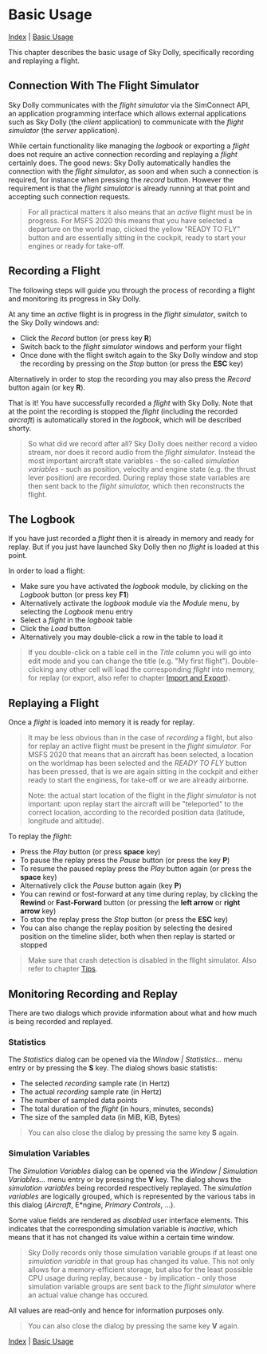 # Basic Usage

[Index](index.md) \| [Basic Usage](basic.md)

This chapter describes the basic usage of Sky Dolly, specifically recording and replaying a flight.

## Connection With The Flight Simulator
Sky Dolly communicates with the *flight simulator* via the SimConnect API, an application programming interface which allows external applications such as Sky Dolly (the *client* application) to communicate with the *flight simulator* (the *server* application).

While certain functionality like managing the *logbook* or exporting a *flight* does not require an active connection recording and replaying a *flight* certainly does. The good news: Sky Dolly automatically handles the connection with the *flight simulator*, as soon and when such a connection is required, for instance when pressing the *record* button. However the requirement is that the *flight simulator* is already running at that point and accepting such connection requests.

> For all practical matters it also means that an *active* flight must be in progress. For MSFS 2020 this means that you have selected a departure on the world map, clicked the yellow "READY TO FLY" button and are essentially sitting in the cockpit, ready to start your engines or ready for take-off.

## Recording a Flight
The following steps will guide you through the process of recording a flight and monitoring its progress in Sky Dolly.

At any time an *active* flight is in progress in the *flight simulator*, switch to the Sky Dolly windows and:

- Click the *Record* button (or press key **R**)
- Switch back to the *flight simulator* windows and perform your flight
- Once done with the flight switch again to the Sky Dolly window and stop the recording by pressing on the *Stop* button (or press the **ESC** key)

Alternatively in order to stop the recording you may also press the *Record* button again (or key **R**).

That is it! You have successfully recorded a *flight* with Sky Dolly. Note that at the point the recording is stopped the *flight* (including the recorded *aircraft*) is automatically stored in the *logbook*, which will be described shorty.

> So what did we record after all? Sky Dolly does neither record a video stream, nor does it record audio from the *flight simulator*. Instead the most important aircraft state variables - the so-called *simulation variables* - such as position, velocity and engine state (e.g. the thrust lever position) are recorded. During replay those state variables are then sent back to the *flight simulator,* which then reconstructs the flight.

## The Logbook
If you have just recorded a *flight* then it is already in memory and ready for replay. But if you just have launched Sky Dolly then no *flight* is loaded at this point.

In order to load a flight:

- Make sure you have activated the *logbook* module, by clicking on the *Logbook* button (or press key **F1**)
- Alternatively activate the *logbook* module via the *Module* menu, by selecting the *Logbook* menu entry
- Select a *flight* in the *logbook* table
- Click the *Load* button
- Alternatively you may double-click a row in the table to load it

> If you double-click on a table cell in the *Title* column you will go into edit mode and you can change the title (e.g. "My first flight"). Double-clicking any other cell will load the corresponding *flight* into memory, for replay (or export, also refer to chapter [Import and Export](import-export.md)).

## Replaying a Flight
Once a *flight* is loaded into memory it is ready for replay.

> It may be less obvious than in the case of *recording* a flight, but also for replay an active flight must be present in the *flight simulator*. For MSFS 2020 that means that an aircraft has been selected, a location on the worldmap has been selected and the *READY TO FLY* button has been pressed, that is we are again sitting in the cockpit and either ready to start the enginess, for take-off or we are already airborne.
>
> Note: the actual start location of the flight in the *flight simulator* is not important: upon replay start the aircraft will be "teleported" to the correct location, according to the recorded position data (latitude, longitude and altitude).

To replay the *flight*:

- Press the *Play* button (or press **space** key)
- To pause the replay press the *Pause* button (or press the key **P**)
- To resume the paused replay press the *Play* button again (or press the **space** key)
- Alternatively click the *Pause* button again (key **P**)
- You can rewind or fost-forward at any time during replay, by clicking the **Rewind** or **Fast-Forward** button (or pressing the **left arrow** or **right arrow** key)
- To stop the replay press the *Stop* button (or press the **ESC** key)
- You can also change the replay position by selecting the desired position on the timeline slider, both when then replay is started or stopped

> Make sure that crash detection is disabled in the flight simulator. Also refer to chapter [Tips](tips.md).

## Monitoring Recording and Replay
There are two dialogs which provide information about what and how much is being recorded and replayed.

### Statistics
The *Statistics* dialog can be opened via the *Window | Statistics...* menu entry or by pressing the **S** key. The dialog shows basic statistis:

- The selected *recording* sample rate (in Hertz)
- The actual *recording* sample rate (in Hertz)
- The number of sampled data points
- The total duration of the *flight* (in hours, minutes, seconds)
- The size of the sampled data (in MiB, KiB, Bytes)

> You can also close the dialog by pressing the same key **S** again.

### Simulation Variables
The *Simulation Variables* dialog can be opened via the *Window | Simulation Variables...* menu entry or by pressing the **V** key. The dialog shows the *simulation variables* being recorded respectively replayed. The *simulation variables* are logically grouped, which is represented by the various tabs in this dialog (*Aircraft*, E*ngine, *Primary Controls*, ...).

Some value fields are rendered as *disabled* user interface elements. This indicates that the corresponding simulation variable is *inactive*, which means that it has not changed its value within a certain time window.

> Sky Dolly records only those simulation variable groups if at least one *simulation variable* in that group has changed its value. This not only allows for a memory-efficient storage, but also for the least possible CPU usage during replay, because - by implication - only those simulation variable groups are sent back to the *flight simulator* where an actual value change has occured.

All values are read-only and hence for information purposes only.

> You can also close the dialog by pressing the same key **V** again.

[Index](index.md) \| [Basic Usage](basic.md)
